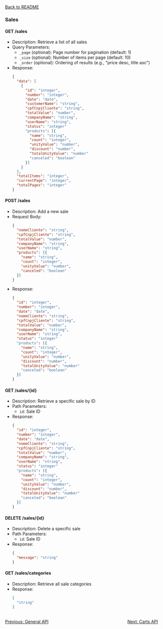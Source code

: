 [Back to README](../README.md)

### Sales

#### GET /sales
- Description: Retrieve a list of all sales
- Query Parameters:
  - `_page` (optional): Page number for pagination (default: 1)
  - `_size` (optional): Number of items per page (default: 10)
  - `_order` (optional): Ordering of results (e.g., "price desc, title asc")
- Response: 
  ```json
  {
    "data": [
      {
        "id": "integer",
        "number": "integer",
        "date": "date",
        "customerName": "string",
        "cpfCnpjCliente": "string",
        "totalValue": "number",
		"companyName": "string",
		"userName": "string",
		"status": "integer"
        "products": [{
          "name": "string",
          "count": "integer",
		  "unityValue": "number",
		  "discount": "number",
		  "totalUnityValue": "number"
		  "canceled": "boolean"
        }]
      }
    ],
    "totalItems": "integer",
    "currentPage": "integer",
    "totalPages": "integer"
  }
  ```

#### POST /sales
- Description: Add a new sale
- Request Body:
  ```json
  {
    "nomeCliente": "string",
	"cpfCnpjCliente": "string",
	"totalValue": "number",
	"companyName": "string",
	"userName": "string",
	"products": [{
	  "name": "string",
	  "count": "integer",
	  "unityValue": "number",
	  "canceled": "boolean"
	}]
  }
  ```
- Response: 
  ```json
  {
	"id": "integer",
	"number": "integer",
	"date": "date",
	"nomeCliente": "string",
	"cpfCnpjCliente": "string",
	"totalValue": "number",
	"companyName": "string",
	"userName": "string",
	"status": "integer"
	"products": [{
	  "name": "string",
	  "count": "integer",
	  "unityValue": "number",
	  "discount": "number",
	  "totalUnityValue": "number"
	  "canceled": "boolean"
	}]
  }
  ```

#### GET /sales/{id}
- Description: Retrieve a specific sale by ID
- Path Parameters:
  - `id`: Sale ID
- Response: 
  ```json
  {
	"id": "integer",
	"number": "integer",
	"date": "date",
	"nomeCliente": "string",
	"cpfCnpjCliente": "string",
	"totalValue": "number",
	"companyName": "string",
	"userName": "string",
	"status": "integer"
	"products": [{
	  "name": "string",
	  "count": "integer",
	  "unityValue": "number",
	  "discount": "number",
	  "totalUnityValue": "number"
	  "canceled": "boolean"
	}]
  }
  ```

#### DELETE /sales/{id}
- Description: Delete a specific sale
- Path Parameters:
  - `id`: Sale ID
- Response: 
  ```json
  {
    "message": "string"
  }
  ```

#### GET /sales/categories
- Description: Retrieve all sale categories
- Response: 
  ```json
  [
    "string"
  ]
  ```

<br>
<div style="display: flex; justify-content: space-between;">
  <a href="./general-api.md">Previous: General API</a>
  <a href="./carts-api.md">Next: Carts API</a>
</div>
